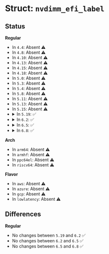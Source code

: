 # Struct: <code>nvdimm_efi_label</code>

## Status
<b>Regular</b>
<ul>
<li>
In <code>4.4</code>: Absent ⚠️
</li>
<li>
In <code>4.8</code>: Absent ⚠️
</li>
<li>
In <code>4.10</code>: Absent ⚠️
</li>
<li>
In <code>4.13</code>: Absent ⚠️
</li>
<li>
In <code>4.15</code>: Absent ⚠️
</li>
<li>
In <code>4.18</code>: Absent ⚠️
</li>
<li>
In <code>5.0</code>: Absent ⚠️
</li>
<li>
In <code>5.3</code>: Absent ⚠️
</li>
<li>
In <code>5.4</code>: Absent ⚠️
</li>
<li>
In <code>5.8</code>: Absent ⚠️
</li>
<li>
In <code>5.11</code>: Absent ⚠️
</li>
<li>
In <code>5.13</code>: Absent ⚠️
</li>
<li>
In <code>5.15</code>: Absent ⚠️
</li>
<li>
<details>
<summary>In <code>5.19</code>: ✅</summary>

```c
struct nvdimm_efi_label {
    u8 uuid[16];
    u8 name[64];
    __le32 flags;
    __le16 nlabel;
    __le16 position;
    __le64 isetcookie;
    __le64 lbasize;
    __le64 dpa;
    __le64 rawsize;
    __le32 slot;
    u8 align;
    u8 reserved[3];
    guid_t type_guid;
    guid_t abstraction_guid;
    u8 reserved2[88];
    __le64 checksum;
};
```
</details>
</li>
<li>
<details>
<summary>In <code>6.2</code>: ✅</summary>

```c
struct nvdimm_efi_label {
    u8 uuid[16];
    u8 name[64];
    __le32 flags;
    __le16 nlabel;
    __le16 position;
    __le64 isetcookie;
    __le64 lbasize;
    __le64 dpa;
    __le64 rawsize;
    __le32 slot;
    u8 align;
    u8 reserved[3];
    guid_t type_guid;
    guid_t abstraction_guid;
    u8 reserved2[88];
    __le64 checksum;
};
```
</details>
</li>
<li>
<details>
<summary>In <code>6.5</code>: ✅</summary>

```c
struct nvdimm_efi_label {
    u8 uuid[16];
    u8 name[64];
    __le32 flags;
    __le16 nlabel;
    __le16 position;
    __le64 isetcookie;
    __le64 lbasize;
    __le64 dpa;
    __le64 rawsize;
    __le32 slot;
    u8 align;
    u8 reserved[3];
    guid_t type_guid;
    guid_t abstraction_guid;
    u8 reserved2[88];
    __le64 checksum;
};
```
</details>
</li>
<li>
<details>
<summary>In <code>6.8</code>: ✅</summary>

```c
struct nvdimm_efi_label {
    u8 uuid[16];
    u8 name[64];
    __le32 flags;
    __le16 nlabel;
    __le16 position;
    __le64 isetcookie;
    __le64 lbasize;
    __le64 dpa;
    __le64 rawsize;
    __le32 slot;
    u8 align;
    u8 reserved[3];
    guid_t type_guid;
    guid_t abstraction_guid;
    u8 reserved2[88];
    __le64 checksum;
};
```
</details>
</li>
</ul>
<b>Arch</b>
<ul>
<li>
In <code>arm64</code>: Absent ⚠️
</li>
<li>
In <code>armhf</code>: Absent ⚠️
</li>
<li>
In <code>ppc64el</code>: Absent ⚠️
</li>
<li>
In <code>riscv64</code>: Absent ⚠️
</li>
</ul>
<b>Flavor</b>
<ul>
<li>
In <code>aws</code>: Absent ⚠️
</li>
<li>
In <code>azure</code>: Absent ⚠️
</li>
<li>
In <code>gcp</code>: Absent ⚠️
</li>
<li>
In <code>lowlatency</code>: Absent ⚠️
</li>
</ul>

## Differences
<b>Regular</b>
<ul>
<li>
No changes between <code>5.19</code> and <code>6.2</code> ✅
</li>
<li>
No changes between <code>6.2</code> and <code>6.5</code> ✅
</li>
<li>
No changes between <code>6.5</code> and <code>6.8</code> ✅
</li>
</ul>

